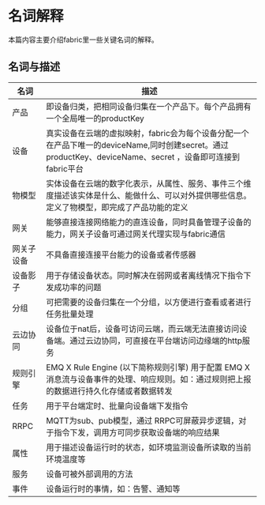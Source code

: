 # 名词解释
本篇内容主要介绍fabric里一些关键名词的解释。

## 名词与描述

| 名词     | 描述                                                         |
| --------------- | ---------------------------------------------------------- |
|产品|即设备归类，把相同设备归集在一个产品下。每个产品拥有一个全局唯一的productKey|
|设备|真实设备在云端的虚拟映射，fabric会为每个设备分配一个在产品下唯一的deviceName,同时创建secret。通过 productKey、deviceName、secret ，设备即可连接到fabric平台|
|物模型|实体设备在云端的数字化表示，从属性、服务、事件三个维度描述该实体是什么、能做什么、可以对外提供哪些信息。定义了物模型，即完成了产品功能的定义|
|网关|能够直接连接网络能力的直连设备，同时具备管理子设备的能力，网关子设备可通过网关代理实现与fabric通信|
|网关子设备|不具备直接连接平台能力的设备或者传感器|
|设备影子|用于存储设备状态。同时解决在弱网或者离线情况下指令下发成功率的问题|
|分组|可把需要的设备归集在一个分组，以方便进行查看或者进行任务批量处理|
|云边协同|设备位于nat后，设备可访问云端，而云端无法直接访问设备端。通过云边协同，可直接在平台端访问边缘端的http服务|
|规则引擎|EMQ X Rule Engine (以下简称规则引擎) 用于配置 EMQ X 消息流与设备事件的处理、响应规则。如：通过规则把上报的数据进行持久化存储或者数据转发|
|任务|用于平台端定时、批量向设备端下发指令|
|RRPC|MQTT为sub、pub模型，通过 RRPC可屏蔽异步逻辑，对于指令下发，调用方可同步获取设备端的响应结果|
|属性|用于描述设备运行时的状态，如环境监测设备所读取的当前环境温度等|
|服务|设备可被外部调用的方法|
|事件|设备运行时的事情，如：告警、通知等|

